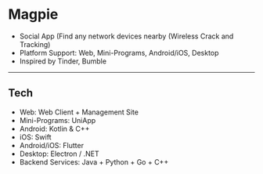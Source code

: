 # Magpie
- Social App (Find any network devices nearby (Wireless Crack and Tracking)
- Platform Support: Web, Mini-Programs, Android/iOS, Desktop
- Inspired by Tinder, Bumble

---
## Tech
- Web: Web Client + Management Site
- Mini-Programs: UniApp
- Android: Kotlin & C++
- iOS: Swift
- Android/iOS: Flutter
- Desktop: Electron / .NET
- Backend Services: Java + Python + Go + C++
